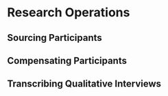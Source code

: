 # Research Operations
## Sourcing Participants
## Compensating Participants
## Transcribing Qualitative Interviews
